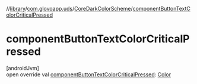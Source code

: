 //[library](../../../index.md)/[com.glovoapp.uds](../index.md)/[CoreDarkColorScheme](index.md)/[componentButtonTextColorCriticalPressed](component-button-text-color-critical-pressed.md)

# componentButtonTextColorCriticalPressed

[androidJvm]\
open override val [componentButtonTextColorCriticalPressed](component-button-text-color-critical-pressed.md): [Color](https://developer.android.com/reference/kotlin/androidx/compose/ui/graphics/Color.html)
